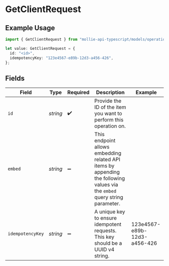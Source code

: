 # GetClientRequest

## Example Usage

```typescript
import { GetClientRequest } from "mollie-api-typescript/models/operations";

let value: GetClientRequest = {
  id: "<id>",
  idempotencyKey: "123e4567-e89b-12d3-a456-426",
};
```

## Fields

| Field                                                                                                                      | Type                                                                                                                       | Required                                                                                                                   | Description                                                                                                                | Example                                                                                                                    |
| -------------------------------------------------------------------------------------------------------------------------- | -------------------------------------------------------------------------------------------------------------------------- | -------------------------------------------------------------------------------------------------------------------------- | -------------------------------------------------------------------------------------------------------------------------- | -------------------------------------------------------------------------------------------------------------------------- |
| `id`                                                                                                                       | *string*                                                                                                                   | :heavy_check_mark:                                                                                                         | Provide the ID of the item you want to perform this operation on.                                                          |                                                                                                                            |
| `embed`                                                                                                                    | *string*                                                                                                                   | :heavy_minus_sign:                                                                                                         | This endpoint allows embedding related API items by appending the following values via the `embed` query string<br/>parameter. |                                                                                                                            |
| `idempotencyKey`                                                                                                           | *string*                                                                                                                   | :heavy_minus_sign:                                                                                                         | A unique key to ensure idempotent requests. This key should be a UUID v4 string.                                           | 123e4567-e89b-12d3-a456-426                                                                                                |